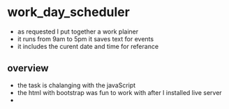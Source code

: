 # work_day_scheduler
* as requested I put together a work plainer
* it runs from 9am to 5pm it saves text for events
* it includes the curent date and time for referance 

## overview
* the task is chalanging with the javaScript 
* the html with bootstrap was fun to work with after I installed live server
* 